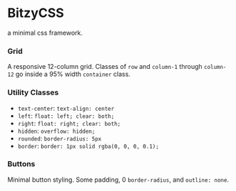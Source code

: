 # BitzyCSS
a minimal css framework.

### Grid
A responsive 12-column grid. Classes of `row` and `column-1` through `column-12` go inside a 95% width `container` class.

### Utility Classes
* `text-center`: `text-align: center`
* `left`: `float: left; clear: both;`
* `right`: `float: right; clear: both;`
* `hidden`: `overflow: hidden;`
* `rounded`: `border-radius: 5px`
* `border`: `border: 1px solid rgba(0, 0, 0, 0.1);`

### Buttons
Minimal button styling. Some padding, 0 `border-radius`, and `outline: none`.
